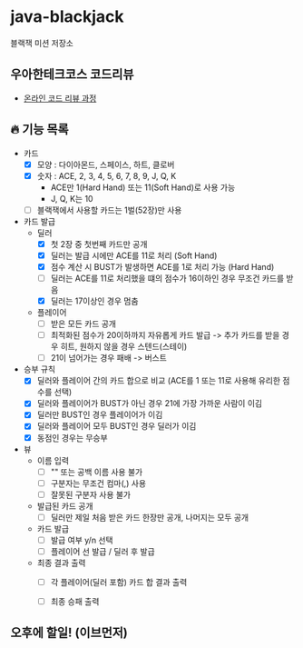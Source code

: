 # java-blackjack

블랙잭 미션 저장소

## 우아한테크코스 코드리뷰

- [온라인 코드 리뷰 과정](https://github.com/woowacourse/woowacourse-docs/blob/master/maincourse/README.md)

## 🔥 기능 목록

- 카드
  - [x] 모양 : 다이아몬드, 스페이스, 하트, 클로버
  - [x] 숫자 : ACE, 2, 3, 4, 5, 6, 7, 8, 9, J, Q, K
    - ACE만 1(Hard Hand) 또는 11(Soft Hand)로 사용 가능
    - J, Q, K는 10
  - [ ] 블랙잭에서 사용할 카드는 1벌(52장)만 사용

- 카드 발급
  - 딜러
    - [x] 첫 2장 중 첫번째 카드만 공개
    - [x] 딜러는 발급 시에만 ACE를 11로 처리 (Soft Hand)
    - [x] 점수 계산 시 BUST가 발생하면 ACE를 1로 처리 가능 (Hard Hand)
    - [ ] 딜러는 ACE를 11로 처리했을 떄의 점수가 16이하인 경우 무조건 카드를 받음
    - [x] 딜러는 17이상인 경우 멈춤
  - 플레이어
    - [ ] 받은 모든 카드 공개
    - [ ] 최적화된 점수가 20이하까지 자유롭게 카드 발급 -> 추가 카드를 받을 경우 히트, 원하지 않을 경우 스텐드(스테이)
    - [ ] 21이 넘어가는 경우 패배 -> 버스트

- 승부 규칙
  - [x] 딜러와 플레이어 간의 카드 합으로 비교 (ACE를 1 또는 11로 사용해 유리한 점수를 선택)
  - [x] 딜러와 플레이어가 BUST가 아닌 경우 21에 가장 가까운 사람이 이김
  - [x] 딜러만 BUST인 경우 플레이어가 이김
  - [x] 딜러와 플레이어 모두 BUST인 경우 딜러가 이김
  - [x] 동점인 경우는 무승부

- 뷰
  - 이름 입력
    - [ ] "" 또는 공백 이름 사용 불가
    - [ ] 구분자는 무조건 컴마(,) 사용
    - [ ] 잘못된 구분자 사용 불가
  - 발급된 카드 공개
    - [ ] 딜러만 제일 처음 받은 카드 한장만 공개, 나머지는 모두 공개
  - 카드 발급
    - [ ] 발급 여부 y/n 선택
    - [ ] 플레이어 선 발급 / 딜러 후 발급
  - 최종 결과 출력
    - [ ] 각 플레이어(딜러 포함) 카드 합 결과 출력
    - [ ] 최종 승패 출력
  

## 오후에 할일! (이브먼저)

